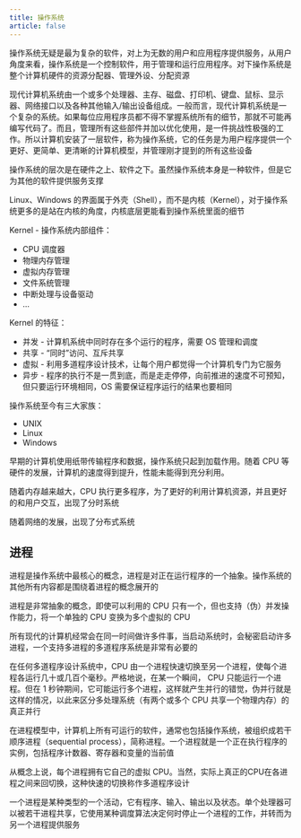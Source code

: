 ```yaml
---
title: 操作系统
article: false
---
```


操作系统无疑是最为复杂的软件，对上为无数的用户和应用程序提供服务，从用户角度来看，操作系统是一个控制软件，用于管理和运行应用程序。对下操作系统是整个计算机硬件的资源分配器、管理外设、分配资源

现代计算机系统由一个或多个处理器、主存、磁盘、打印机、键盘、鼠标、显示器、网络接口以及各种其他输入/输出设备组成。一般而言，现代计算机系统是一个复杂的系统。如果每位应用程序员都不得不掌握系统所有的细节，那就不可能再编写代码了。而且，管理所有这些部件并加以优化使用，是一件挑战性极强的工作。所以计算机安装了一层软件，称为操作系统，它的任务是为用户程序提供一个更好、更简单、更清晰的计算机模型，并管理刚才提到的所有这些设备

操作系统的层次是在硬件之上、软件之下。虽然操作系统本身是一种软件，但是它为其他的软件提供服务支撑

Linux、Windows 的界面属于外壳（Shell），而不是内核（Kernel），对于操作系统更多的是站在内核的角度，内核底层更能看到操作系统里面的细节

Kernel - 操作系统内部组件：

+ CPU 调度器
+ 物理内存管理
+ 虚拟内存管理
+ 文件系统管理
+ 中断处理与设备驱动
+ ...

Kernel 的特征：

+ 并发 - 计算机系统中同时存在多个运行的程序，需要 OS 管理和调度
+ 共享 - “同时”访问、互斥共享
+ 虚拟 - 利用多道程序设计技术，让每个用户都觉得一个计算机专门为它服务
+ 异步 - 程序的执行不是一贯到底，而是走走停停，向前推进的速度不可预知，但只要运行环境相同，OS 需要保证程序运行的结果也要相同

操作系统至今有三大家族：

+ UNIX
+ Linux
+ Windows

早期的计算机使用纸带传输程序和数据，操作系统只起到加载作用。随着 CPU 等硬件的发展，计算机的速度得到提升，性能未能得到充分利用。

随着内存越来越大，CPU 执行更多程序，为了更好的利用计算机资源，并且更好的和用户交互，出现了分时系统

随着网络的发展，出现了分布式系统

## 进程

进程是操作系统中最核心的概念，进程是对正在运行程序的一个抽象。操作系统的其他所有内容都是围绕着进程的概念展开的

进程是非常抽象的概念，即使可以利用的 CPU 只有一个，但也支持（伪）并发操作能力，将一个单独的 CPU 变换为多个虚拟的 CPU

所有现代的计算机经常会在同一时间做许多件事，当启动系统时，会秘密启动许多进程，一个支持多进程的多道程序系统是非常有必要的

在任何多道程序设计系统中，CPU 由一个进程快速切换至另一个进程，使每个进程各运行几十或几百个毫秒。严格地说，在某一个瞬间，
CPU 只能运行一个进程。但在 1 秒钟期间，它可能运行多个进程，这样就产生并行的错觉，伪并行就是这样的情况，以此来区分多处理系统（有两个或多个 CPU 共享一个物理内存）的真正并行

在进程模型中，计算机上所有可运行的软件，通常也包括操作系统，被组织成若干顺序进程（sequential process），简称进程。一个进程就是一个正在执行程序的实例，包括程序计数器、寄存器和变量的当前值

从概念上说，每个进程拥有它自己的虚拟 CPU。当然，实际上真正的CPU在各进程之间来回切换，这种快速的切换称作多道程序设计

一个进程是某种类型的一个活动，它有程序、输入、输出以及状态。单个处理器可以被若干进程共享，它使用某种调度算法决定何时停止一个进程的工作，并转而为另一个进程提供服务
